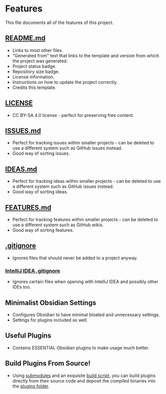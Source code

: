 # Features

This file documents all of the features of this project.

## [README.md](./README_TEMPLATE.md)

- Links to most other files.
- "Generated from" text that links to the template and version from which the project was generated.
- Project status badge.
- Repository size badge.
- License information.
- Instructions on how to update the project correctly.
- Credits this template.

## [LICENSE](./LICENSE)

- CC BY-SA 4.0 license - perfect for preserving free content.

## [ISSUES.md](./ISSUES.md)

- Perfect for tracking issues within smaller projects - can be deleted to use a different system such as GitHub issues instead.
- Good way of sorting issues.

## [IDEAS.md](./IDEAS.md)

- Perfect for tracking ideas within smaller projects - can be deleted to use a different system such as GitHub issues instead.
- Good way of sorting ideas.

## [FEATURES.md](./FEATURES.md)

- Perfect for tracking features within smaller projects - can be deleted to use a different system such as GitHub wikis.
- Good way of sorting features.

## [.gitignore](./.gitignore)

- Ignores files that should never be added to a project anyway.

### [IntelliJ IDEA .gitignore](../.idea/.gitignore)

- Ignores certain files when opening with IntelliJ IDEA and possibly other IDEs too.

## Minimalist Obsidian Settings

- Configures Obsidian to have minimal bloated and unnecessary settings.
- Settings for plugins included as well.

## Useful Plugins

- Contains ESSENTIAL Obsidian plugins to make usage much better.

## Build Plugins From Source!

- Using [submodules](../plugin-repositories/) and an exquisite [build script](../scripts/build_plugins.sh), you can build plugins directly from their source code and deposit the compiled binaries into the [plugins folder](../plugins/).
